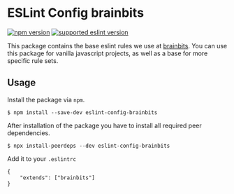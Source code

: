 # ESLint Config brainbits

[![npm version](https://img.shields.io/npm/v/eslint-config-brainbits?color=rgb%2868%2C%20204%2C%2017%29&style=flat-square)](https://www.npmjs.com/package/eslint-config-brainbits) [![supported eslint version](https://img.shields.io/npm/dependency-version/eslint-config-brainbits/dev/eslint?style=flat-square)](https://www.npmjs.com/package/eslint)

This package contains the base eslint rules we use at [brainbits](https://www.brainbits.net). You can use this package
for vanilla javascript projects, as well as a base for more specific rule sets.

## Usage

Install the package via `npm`.

```
$ npm install --save-dev eslint-config-brainbits
```

After installation of the package you have to install all required peer dependencies.

```
$ npx install-peerdeps --dev eslint-config-brainbits
```

Add it to your `.eslintrc`

```
{
    "extends": ["brainbits"]
}
```
